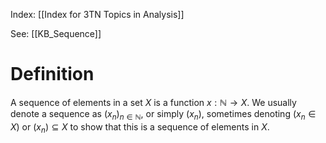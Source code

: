 Index: [[Index for 3TN Topics in Analysis]]

See: [[KB_Sequence]]

# Definition
A sequence of elements in a set $X$ is a function $x:\mathbb{N}\to X$. We usually denote a sequence as $(x_n)_{n\in\mathbb{N}}$, or simply $(x_n)$, sometimes denoting $(x_n\in X)$ or $(x_n)\subseteq X$ to show that this is a sequence of elements in $X$.